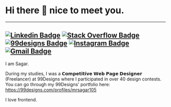 # Hi there 👋 nice to meet you.
---
[![Linkedin Badge](https://img.shields.io/badge/-LinkedIn-0A66C2?style=flat&logo=Linkedin&logoColor=85b3e1&link=https://www.linkedin.com/in/mrsagar105/)](https://www.linkedin.com/in/mrsagar105/)
[![Stack Overflow Badge](https://img.shields.io/badge/-Stack_Overflow-F58025?style=flat&logo=Stack-Overflow&logoColor=fac092&link=https://stackoverflow.com/users/15160381/mrsagar105)](https://stackoverflow.com/users/15160381/mrsagar105)
[![99designs Badge](https://img.shields.io/badge/-99designs-ff7e65?style=flat&logo=99&logoColor=ffbfb2&link=https://stackoverflow.com/users/15160381/mrsagar105)](https://stackoverflow.com/users/15160381/mrsagar105)
[![Instagram Badge](https://img.shields.io/badge/-Instagram-C13584?style=flat&logo=instagram&logoColor=e6aece&link=https://instagram.com/mrsagar105/)](https://instagram.com/mrsagar105)
[![Gmail Badge](https://img.shields.io/badge/-Gmail-d93025?style=flat&logo=Gmail&logoColor=ec9892&link=mailto:mrsagar105@gmail.com)](mailto:mrsagar105@gmail.com)
---
I am Sagar. 

During my studies, I was a 𝗖𝗼𝗺𝗽𝗲𝘁𝗶𝘁𝗶𝘃𝗲 𝗪𝗲𝗯 𝗣𝗮𝗴𝗲 𝗗𝗲𝘀𝗶𝗴𝗻𝗲𝗿 (Freelancer) at 99Designs where I participated in over 40 design contests. You can go through my 99Designs' portfolio here:
https://99designs.com/profiles/mrsagar105

I love frontend.

